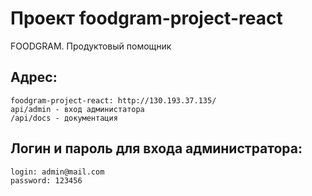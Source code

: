# Проект foodgram-project-react 

FOODGRAM. Продуктовый помощник

## Адрес:
```
foodgram-project-react: http://130.193.37.135/
api/admin - вход администатора
/api/docs - документация
```
## Логин и пароль для входа администратора:
```
login: admin@mail.com
password: 123456
```